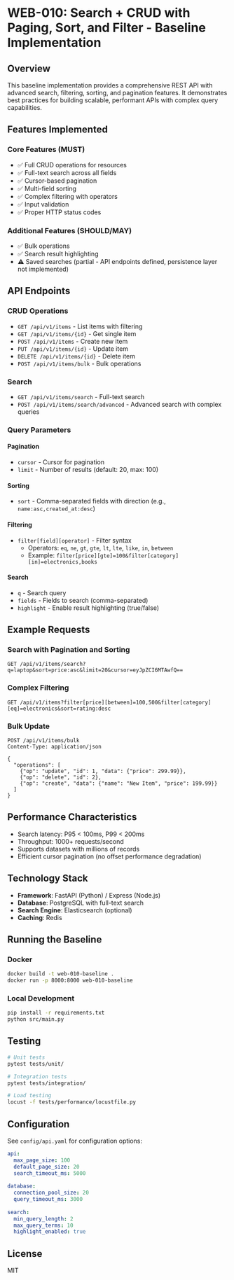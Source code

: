# WEB-010: Search + CRUD with Paging, Sort, and Filter - Baseline Implementation

## Overview

This baseline implementation provides a comprehensive REST API with advanced search, filtering, sorting, and pagination features. It demonstrates best practices for building scalable, performant APIs with complex query capabilities.

## Features Implemented

### Core Features (MUST)
- ✅ Full CRUD operations for resources
- ✅ Full-text search across all fields
- ✅ Cursor-based pagination
- ✅ Multi-field sorting
- ✅ Complex filtering with operators
- ✅ Input validation
- ✅ Proper HTTP status codes

### Additional Features (SHOULD/MAY)
- ✅ Bulk operations
- ✅ Search result highlighting
- ⚠️ Saved searches (partial - API endpoints defined, persistence layer not implemented)

## API Endpoints

### CRUD Operations
- `GET /api/v1/items` - List items with filtering
- `GET /api/v1/items/{id}` - Get single item
- `POST /api/v1/items` - Create new item
- `PUT /api/v1/items/{id}` - Update item
- `DELETE /api/v1/items/{id}` - Delete item
- `POST /api/v1/items/bulk` - Bulk operations

### Search
- `GET /api/v1/items/search` - Full-text search
- `POST /api/v1/items/search/advanced` - Advanced search with complex queries

### Query Parameters

#### Pagination
- `cursor` - Cursor for pagination
- `limit` - Number of results (default: 20, max: 100)

#### Sorting
- `sort` - Comma-separated fields with direction (e.g., `name:asc,created_at:desc`)

#### Filtering
- `filter[field][operator]` - Filter syntax
  - Operators: `eq`, `ne`, `gt`, `gte`, `lt`, `lte`, `like`, `in`, `between`
  - Example: `filter[price][gte]=100&filter[category][in]=electronics,books`

#### Search
- `q` - Search query
- `fields` - Fields to search (comma-separated)
- `highlight` - Enable result highlighting (true/false)

## Example Requests

### Search with Pagination and Sorting
```http
GET /api/v1/items/search?q=laptop&sort=price:asc&limit=20&cursor=eyJpZCI6MTAwfQ==
```

### Complex Filtering
```http
GET /api/v1/items?filter[price][between]=100,500&filter[category][eq]=electronics&sort=rating:desc
```

### Bulk Update
```http
POST /api/v1/items/bulk
Content-Type: application/json

{
  "operations": [
    {"op": "update", "id": 1, "data": {"price": 299.99}},
    {"op": "delete", "id": 2},
    {"op": "create", "data": {"name": "New Item", "price": 199.99}}
  ]
}
```

## Performance Characteristics

- Search latency: P95 < 100ms, P99 < 200ms
- Throughput: 1000+ requests/second
- Supports datasets with millions of records
- Efficient cursor pagination (no offset performance degradation)

## Technology Stack

- **Framework**: FastAPI (Python) / Express (Node.js)
- **Database**: PostgreSQL with full-text search
- **Search Engine**: Elasticsearch (optional)
- **Caching**: Redis

## Running the Baseline

### Docker
```bash
docker build -t web-010-baseline .
docker run -p 8000:8000 web-010-baseline
```

### Local Development
```bash
pip install -r requirements.txt
python src/main.py
```

## Testing

```bash
# Unit tests
pytest tests/unit/

# Integration tests
pytest tests/integration/

# Load testing
locust -f tests/performance/locustfile.py
```

## Configuration

See `config/api.yaml` for configuration options:

```yaml
api:
  max_page_size: 100
  default_page_size: 20
  search_timeout_ms: 5000
  
database:
  connection_pool_size: 20
  query_timeout_ms: 3000
  
search:
  min_query_length: 2
  max_query_terms: 10
  highlight_enabled: true
```

## License

MIT
